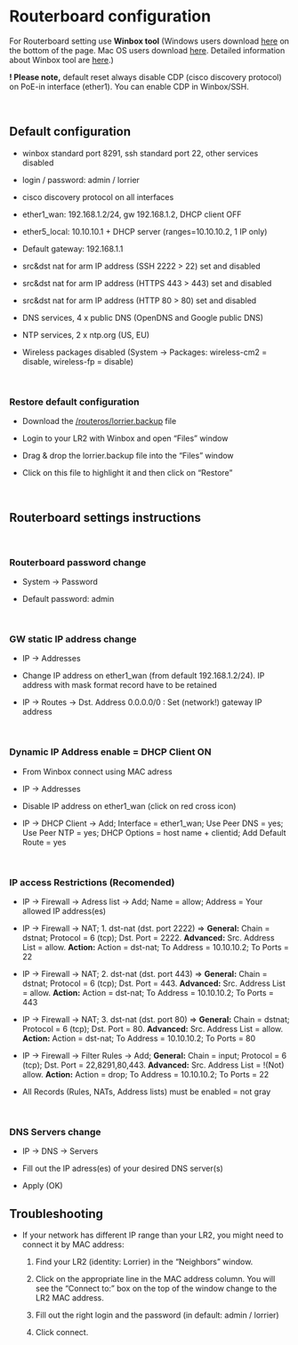 Routerboard configuration
=========================

For Routerboard setting use **Winbox tool** (Windows users download
[here](http://www.mikrotik.com/download) on the bottom of the page. Mac OS users
download [here](http://mikrotikdownload.s3.amazonaws.com/WinBox-macOS.zip).
Detailed information about Winbox tool are
[here](http://wiki.mikrotik.com/wiki/Manual:Winbox).)

**! Please note,** default reset always disable CDP (cisco discovery protocol)
on PoE-in interface (ether1). You can enable CDP in Winbox/SSH.

 

Default configuration
---------------------

-   winbox standard port 8291, ssh standard port 22, other services disabled

-   login / password: admin / lorrier

-   cisco discovery protocol on all interfaces

-   ether1\_wan: 192.168.1.2/24, gw 192.168.1.2, DHCP client OFF

-   ether5\_local: 10.10.10.1 + DHCP server (ranges=10.10.10.2, 1 IP only)

-   Default gateway: 192.168.1.1

-   src&dst nat for arm IP address (SSH 2222 \> 22) set and disabled

-   src&dst nat for arm IP address (HTTPS 443 \> 443) set and disabled

-   src&dst nat for arm IP address (HTTP 80 \> 80) set and disabled

-   DNS services, 4 x public DNS (OpenDNS and Google public DNS)

-   NTP services, 2 x ntp.org (US, EU)

-   Wireless packages disabled (System -\> Packages: wireless-cm2 = disable,
    wireless-fp = disable)

 

### Restore default configuration

-   Download the
    [/routeros/lorrier.backup](https://github.com/lorriercom/lorrier-lr2/blob/master/routeros/)
    file

-   Login to your LR2 with Winbox and open “Files” window

-   Drag & drop the lorrier.backup file into the “Files” window

-   Click on this file to highlight it and then click on “Restore”

 

Routerboard settings instructions
---------------------------------

 

### Routerboard password change

-   System -\> Password

-   Default password: admin

 

### GW static IP address change

-   IP -\> Addresses

-   Change IP address on ether1\_wan (from default 192.168.1.2/24). IP address
    with mask format record have to be retained

-   IP -\> Routes -\> Dst. Address 0.0.0.0/0 : Set (network!) gateway IP address

 

### Dynamic IP Address enable = DHCP Client ON

-   From Winbox connect using MAC adress

-   IP -\> Addresses

-   Disable IP address on ether1\_wan (click on red cross icon)

-   IP -\> DHCP Client -\> Add; Interface = ether1\_wan; Use Peer DNS = yes; Use
    Peer NTP = yes; DHCP Options = host name + clientid; Add Default Route = yes

 

### IP access Restrictions (Recomended)

-   IP -\> Firewall -\> Adress list -\> Add; Name = allow; Address = Your
    allowed IP address(es)

-   IP -\> Firewall -\> NAT; 1. dst-nat (dst. port 2222) =\> **General:** Chain
    = dstnat; Protocol = 6 (tcp); Dst. Port = 2222. **Advanced:** Src. Address
    List = allow. **Action:** Action = dst-nat; To Address = 10.10.10.2; To
    Ports = 22

-   IP -\> Firewall -\> NAT; 2. dst-nat (dst. port 443) =\> **General:** Chain =
    dstnat; Protocol = 6 (tcp); Dst. Port = 443. **Advanced:** Src. Address List
    = allow. **Action:** Action = dst-nat; To Address = 10.10.10.2; To Ports =
    443

-   IP -\> Firewall -\> NAT; 3. dst-nat (dst. port 80) =\> **General:** Chain =
    dstnat; Protocol = 6 (tcp); Dst. Port = 80. **Advanced:** Src. Address List
    = allow. **Action:** Action = dst-nat; To Address = 10.10.10.2; To Ports =
    80

-   IP -\> Firewall -\> Filter Rules -\> Add; **General:** Chain = input;
    Protocol = 6 (tcp); Dst. Port = 22,8291,80,443. **Advanced:** Src. Address
    List = !(Not) allow. **Action:** Action = drop; To Address = 10.10.10.2; To
    Ports = 22

-   All Records (Rules, NATs, Address lists) must be enabled = not gray

 

### DNS Servers change

-   IP -\> DNS -\> Servers

-   Fill out the IP adress(es) of your desired DNS server(s)

-   Apply (OK)


Troubleshooting
---------------

-   If your network has different IP range than your LR2, you might need to
    connect it by MAC address:

    1.  Find your LR2 (identity: Lorrier) in the “Neighbors” window.

    2.  Click on the appropriate line in the MAC address column. You will see
        the “Connect to:” box on the top of the window change to the LR2 MAC
        address.

    3.  Fill out the right login and the password (in default: admin / lorrier)

    4.  Click connect.

